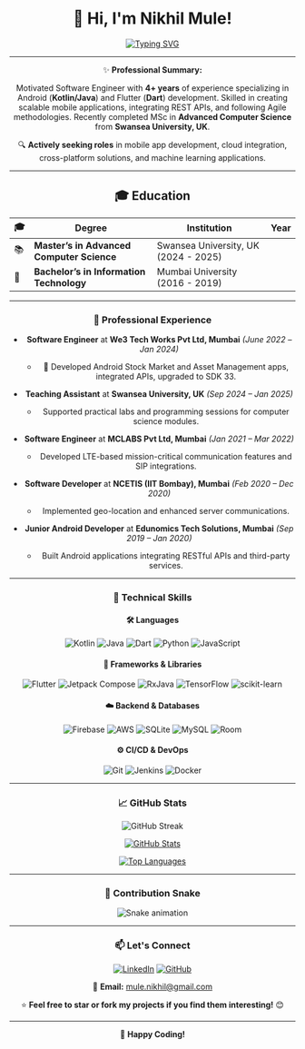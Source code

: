 <div align="center">

# 👋 Hi, I'm **Nikhil Mule**!

[![Typing SVG](https://readme-typing-svg.demolab.com/?lines=Experienced+Software+Engineer;Android+%26+Flutter+Application+Developer&font=Fira%20Code&size=24&color=4A90E2&pause=1000)](https://git.io/typing-svg)

---

✨ **Professional Summary:**

Motivated Software Engineer with **4+ years** of experience specializing in Android (**Kotlin/Java**) and Flutter (**Dart**) development. Skilled in creating scalable mobile applications, integrating REST APIs, and following Agile methodologies. Recently completed MSc in **Advanced Computer Science** from **Swansea University, UK**.

🔍 **Actively seeking roles** in mobile app development, cloud integration, cross-platform solutions, and machine learning applications.

---

## 🎓 Education

| 🎓 | **Degree** | **Institution** | **Year** |
|---|---|---|---|
| 📚 | **Master’s in Advanced Computer Science** | Swansea University, UK (2024 - 2025) |
| 📖 | **Bachelor’s in Information Technology** | Mumbai University (2016 - 2019) |

---

### 💼 Professional Experience

- **Software Engineer** at **We3 Tech Works Pvt Ltd, Mumbai** *(June 2022 – Jan 2024)*  
  - 📌 Developed Android Stock Market and Asset Management apps, integrated APIs, upgraded to SDK 33.

- **Teaching Assistant** at **Swansea University, UK** *(Sep 2024 – Jan 2025)*
  - Supported practical labs and programming sessions for computer science modules.

- **Software Engineer** at **MCLABS Pvt Ltd, Mumbai** *(Jan 2021 – Mar 2022)*
  - Developed LTE-based mission-critical communication features and SIP integrations.

- **Software Developer** at **NCETIS (IIT Bombay), Mumbai** *(Feb 2020 – Dec 2020)*
  - Implemented geo-location and enhanced server communications.

- **Junior Android Developer** at **Edunomics Tech Solutions, Mumbai** *(Sep 2019 – Jan 2020)*
  - Built Android applications integrating RESTful APIs and third-party services.

---

### 🚀 Technical Skills

#### 🛠 Languages
![Kotlin](https://img.shields.io/badge/Kotlin-0095D5?style=for-the-badge&logo=kotlin&logoColor=white)
![Java](https://img.shields.io/badge/Java-ED8B00?style=for-the-badge&logo=java&logoColor=white)
![Dart](https://img.shields.io/badge/Dart-0175C2?style=for-the-badge&logo=dart&logoColor=white)
![Python](https://img.shields.io/badge/Python-3776AB?style=for-the-badge&logo=python&logoColor=white)
![JavaScript](https://img.shields.io/badge/JavaScript-F7DF1E?style=for-the-badge&logo=javascript&logoColor=black)

#### 📱 Frameworks & Libraries
![Flutter](https://img.shields.io/badge/Flutter-02569B?style=for-the-badge&logo=flutter&logoColor=white)
![Jetpack Compose](https://img.shields.io/badge/Compose-4285F4?style=for-the-badge&logo=android&logoColor=white)
![RxJava](https://img.shields.io/badge/RxJava-B7178C?style=for-the-badge&logo=reactivex&logoColor=white)
![TensorFlow](https://img.shields.io/badge/TensorFlow-FF6F00?style=for-the-badge&logo=tensorflow&logoColor=white)
![scikit-learn](https://img.shields.io/badge/scikit_learn-F7931E?style=for-the-badge&logo=scikit-learn&logoColor=white)

#### ☁️ Backend & Databases
![Firebase](https://img.shields.io/badge/Firebase-FFCA28?style=for-the-badge&logo=firebase&logoColor=black)
![AWS](https://img.shields.io/badge/AWS-232F3E?style=for-the-badge&logo=amazonaws&logoColor=white)
![SQLite](https://img.shields.io/badge/SQLite-003B57?style=for-the-badge&logo=sqlite&logoColor=white)
![MySQL](https://img.shields.io/badge/MySQL-4479A1?style=for-the-badge&logo=mysql&logoColor=white)
![Room](https://img.shields.io/badge/Room-7C4DFF?style=for-the-badge&logo=android&logoColor=white)

#### ⚙️ CI/CD & DevOps
![Git](https://img.shields.io/badge/Git-F05032?style=for-the-badge&logo=git&logoColor=white)
![Jenkins](https://img.shields.io/badge/Jenkins-D24939?style=for-the-badge&logo=jenkins&logoColor=white)
![Docker](https://img.shields.io/badge/Docker-2496ED?style=for-the-badge&logo=docker&logoColor=white)

---

### 📈 GitHub Stats

![GitHub Streak](https://streak-stats.demolab.com/?user=nick2601&theme=dark)

[![GitHub Stats](https://github-readme-stats.vercel.app/api?username=nick2601&show_icons=true&theme=github_dark)](https://github.com/nick2601)

[![Top Languages](https://github-readme-stats.vercel.app/api/top-langs/?username=nick2601&layout=compact&theme=github_dark)](https://github.com/nick2601?tab=repositories)

---

### 🐍 Contribution Snake
![Snake animation](https://github.com/nick2601/nick2601/blob/output/github-contribution-grid-snake.svg)

---

### 📫 Let's Connect
[![LinkedIn](https://img.shields.io/badge/LinkedIn-0077B5?style=for-the-badge&logo=linkedin&logoColor=white)](https://linkedin.com/in/nikhil-mule2601)
[![GitHub](https://img.shields.io/badge/GitHub-181717?style=for-the-badge&logo=github&logoColor=white)](https://github.com/nick2601)

📧 **Email:** [mule.nikhil@gmail.com](mailto:mule.nikhil@gmail.com)

⭐ **Feel free to star or fork my projects if you find them interesting!** 😊

---

🐍 **Happy Coding!**

</div>

